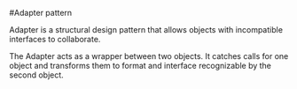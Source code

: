 #Adapter pattern

Adapter is a structural design pattern that allows objects with incompatible interfaces to collaborate.

The Adapter acts as a wrapper between two objects. It catches calls for one object and transforms them to format and interface recognizable by the second object.